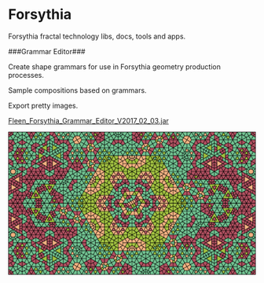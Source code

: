# Forsythia
Forsythia fractal technology libs, docs, tools and apps.

###Grammar Editor###

Create shape grammars for use in Forsythia geometry production processes.

Sample compositions based on grammars.

Export pretty images.

[Fleen_Forsythia_Grammar_Editor_V2017_02_03.jar](https://github.com/johnalexandergreene/Forsythia/raw/master/bin/FleenForsythiaGrammarEditor_V2017_02_03.jar)

![](/doc/zzz.png?raw=true)
